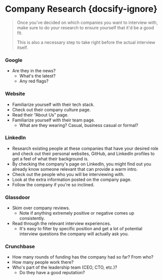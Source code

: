 # Company Research {docsify-ignore}

> Once you've decided on which companies you want to interview with, make sure to do your research to ensure yourself that it'd be a good fit.
>
> This is also a necessary step to take right before the actual interview itself.

### Google

- Are they in the news?
    + What's the latest?
    + Any red flags?

### Website

- Familiarize yourself with their tech stack.
- Check out their company culture page.
- Read their “About Us” page.
- Familiarize yourself with their team page.
    + What are they wearing? Casual, business casual or formal?

### LinkedIn

- Research existing people at these companies that have your desired role and check out their personal websites, GitHub, and LinkedIn profiles to get a feel of what their background is.
- By checking the company's page on LinkedIn, you might find out you already know someone relevant that can provide a warm intro.
- Check out the people who you will be interviewing with.
- Look at the extra information posted on the company page.
- Follow the company if you're so inclined.

### Glassdoor­

- Skim over company reviews.
    + Note if anything extremely positive or negative comes up consistently.
- Read through the relevant interview experiences.
    + It's easy to filter by specific position and get a lot of potential interview questions the company will actually ask you.

### Crunchbase

- How many rounds of funding has the company had so far? From who?
- How many people work there?
- Who's part of the leadership team (CEO, CTO, etc.)?
    + Do they have a good reputation?